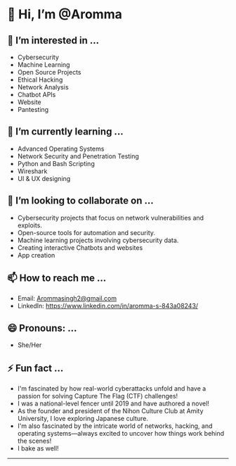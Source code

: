 # 👋 Hi, I’m @Aromma

## 👀 I’m interested in ...
- Cybersecurity
- Machine Learning
- Open Source Projects
- Ethical Hacking
- Network Analysis
- Chatbot APIs
- Website
- Pantesting

## 🌱 I’m currently learning ...
- Advanced Operating Systems
- Network Security and Penetration Testing
- Python and Bash Scripting
- Wireshark
- UI & UX designing

## 💞️ I’m looking to collaborate on ...
- Cybersecurity projects that focus on network vulnerabilities and exploits.
- Open-source tools for automation and security.
- Machine learning projects involving cybersecurity data.
- Creating interactive Chatbots and websites
- App creation

## 📫 How to reach me ...
- Email: Arommasingh2@gmail.com
- LinkedIn: https://www.linkedin.com/in/aromma-s-843a08243/

## 😄 Pronouns: ...
- She/Her

## ⚡ Fun fact ...
- I'm fascinated by how real-world cyberattacks unfold and have a passion for solving Capture The Flag (CTF) challenges!
- I was a national-level fencer until 2019 and have authored a novel!
- As the founder and president of the Nihon Culture Club at Amity University, I love exploring Japanese culture.
- I'm also fascinated by the intricate world of networks, hacking, and operating systems—always excited to uncover how things work behind the scenes!
- I bake as well!

---

